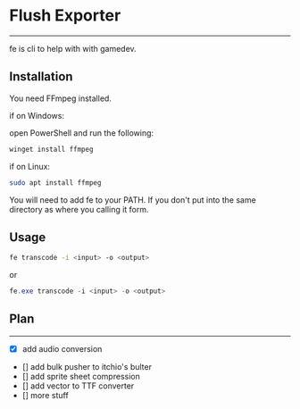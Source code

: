 # Flush Exporter

---
fe is cli to help with with gamedev.


## Installation

You need FFmpeg installed.

if on Windows:

open PowerShell and run the following:

```powershell
winget install ffmpeg
```

if on Linux:

```bash
sudo apt install ffmpeg
```

You will need to add fe to your PATH. If you don't put into the same directory as where you calling it form.

## Usage

```bash
fe transcode -i <input> -o <output>
```

or

```powershell
fe.exe transcode -i <input> -o <output>
```

## Plan

---

- [x] add audio conversion
- [] add bulk pusher to itchio's bulter
- [] add sprite sheet compression
- [] add vector to TTF converter
- [] more stuff
